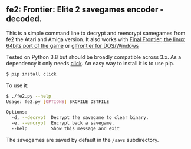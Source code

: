## fe2: Frontier: Elite 2 savegames encoder - decoded.

This is a simple command line to decrypt and reencrypt samegames from fe2 the Atari and Amiga version.
It also works with [Final Frontier, the linux 64bits port of the game](https://github.com/lee-b/final-frontier) or [glfrontier for DOS/Windows](https://github.com/pcercuei/glfrontier)

Tested on Python 3.8 but should be broadly compatible across 3.x.
As a dependency it only needs [click](https://click.palletsprojects.com/en/7.x/).
An easy way to install it is to use pip.
```bash
$ pip install click
```

To use it:

```bash
$ ./fe2.py --help
Usage: fe2.py [OPTIONS] SRCFILE DSTFILE

Options:
  -d, --decrypt  Decrypt the savegame to clear binary.
  -e, --encrypt  Encrypt back a savegame.
  --help         Show this message and exit
```

The savegames are saved by default in the `/savs` subdirectory.
